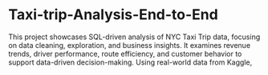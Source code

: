 # Taxi-trip-Analysis-End-to-End
This project showcases SQL-driven analysis of NYC Taxi Trip data, focusing on data cleaning, exploration, and business insights. It examines revenue trends, driver performance, route efficiency, and customer behavior to support data-driven decision-making. Using real-world data from Kaggle,

